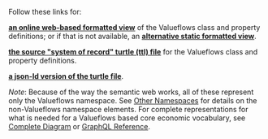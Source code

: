 Follow these links for:

**[an online web-based formatted view](https://w3id.org/lode/owlapi/https://codeberg.org/valueflows/pages/raw/branch/main/assets/all_vf.TTL)**  of the Valueflows class and property definitions; or if that is not available, an **[alternative static formatted view](/specification/all_vf.html)**.

**[the source "system of record" turtle (ttl) file](https://codeberg.org/valueflows/pages/src/branch/main/assets/all_vf.TTL)** for the Valueflows class and property definitions.

**[a json-ld version of the turtle file](/specification/all_vf.jsonld)**.

*Note*: Because of the way the semantic web works, all of these represent only the Valueflows namespace.  See [Other Namespaces](external-terms.md) for details on the non-Valueflows namespace elements. For complete representations for what is needed for a Valueflows based core economic vocabulary, see [Complete Diagram](uml.md) or [GraphQL Reference](graphql.md).
